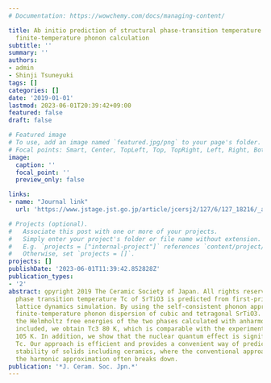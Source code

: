```yaml
---
# Documentation: https://wowchemy.com/docs/managing-content/

title: Ab initio prediction of structural phase-transition temperature of SrTiO$_3$ from
  finite-temperature phonon calculation
subtitle: ''
summary: ''
authors:
- admin
- Shinji Tsuneyuki
tags: []
categories: []
date: '2019-01-01'
lastmod: 2023-06-01T20:39:42+09:00
featured: false
draft: false

# Featured image
# To use, add an image named `featured.jpg/png` to your page's folder.
# Focal points: Smart, Center, TopLeft, Top, TopRight, Left, Right, BottomLeft, Bottom, BottomRight.
image:
  caption: ''
  focal_point: ''
  preview_only: false

links:
- name: "Journal link"
  url: 'https://www.jstage.jst.go.jp/article/jcersj2/127/6/127_18216/_article'

# Projects (optional).
#   Associate this post with one or more of your projects.
#   Simply enter your project's folder or file name without extension.
#   E.g. `projects = ["internal-project"]` references `content/project/deep-learning/index.md`.
#   Otherwise, set `projects = []`.
projects: []
publishDate: '2023-06-01T11:39:42.852828Z'
publication_types:
- '2'
abstract: o̧pyright 2019 The Ceramic Society of Japan. All rights reserved. The cubic-to-tetragonal
  phase transition temperature Tc of SrTiO3 is predicted from first-principles anharmonic
  lattice dynamics simulation. By using the self-consistent phonon approach, we compute
  finite-temperature phonon dispersion of cubic and tetragonal SrTiO3. By comparing
  the Helmholtz free energies of the two phases calculated with anharmonic effects
  included, we obtain Tc3 80 K, which is comparable with the experimental value of
  105 K. In addition, we show that the nuclear quantum effect is significant for predicting
  Tc. Our approach is efficient and provides a convenient way of predicting the phase
  stability of solids including ceramics, where the conventional approach based on
  the harmonic approximation often breaks down.
publication: '*J. Ceram. Soc. Jpn.*'
---
```

